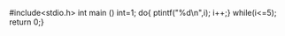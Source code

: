 #include<stdio.h> 
int main ()
int=1;
do{
ptintf("%d\n",i);
i++;}
while(i<=5);
return 0;}



  


<!---
anjalimore13/anjalimore13 is a ✨ special ✨ repository because its `README.md` (this file) appears on your GitHub profile.
You can click the Preview link to take a look at your changes.
--->
